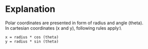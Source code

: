# Explanation
Polar coordinates are presented in form of radius and angle (theta).\
In cartesian coordinates (x and y), following rules apply:\
```
x = radius * cos (theta)
y = radius * sin (theta)
```
